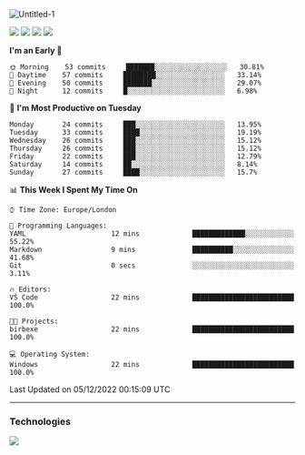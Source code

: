![Untitled-1](https://user-images.githubusercontent.com/60234159/205467341-42e8f0b2-29cf-4c4a-8c69-b9ffe772e4c8.png)

<a href="https://discord.gg/JHSdfAzd"><img src="https://img.shields.io/discord/870040784165040139"></a>
<a href="https://birb.studio"><img src="https://img.shields.io/website?down_color=red&down_message=down&up_color=green&up_message=up&url=https%3A%2F%2Fbirb.studio"></a>
<a href="https://github.com/birbexe"><img src="https://img.shields.io/github/followers/birbexe"></a>
<a href="https://github.com/birbexe"><img src="https://img.shields.io/github/stars/birbexe"></a>

<!--START_SECTION:waka-->
**I'm an Early 🐤** 

```text
🌞 Morning    53 commits     ███████░░░░░░░░░░░░░░░░░░   30.81% 
🌆 Daytime    57 commits     ████████░░░░░░░░░░░░░░░░░   33.14% 
🌃 Evening    50 commits     ███████░░░░░░░░░░░░░░░░░░   29.07% 
🌙 Night      12 commits     █░░░░░░░░░░░░░░░░░░░░░░░░   6.98%

```
📅 **I'm Most Productive on Tuesday** 

```text
Monday       24 commits     ███░░░░░░░░░░░░░░░░░░░░░░   13.95% 
Tuesday      33 commits     ████░░░░░░░░░░░░░░░░░░░░░   19.19% 
Wednesday    26 commits     ███░░░░░░░░░░░░░░░░░░░░░░   15.12% 
Thursday     26 commits     ███░░░░░░░░░░░░░░░░░░░░░░   15.12% 
Friday       22 commits     ███░░░░░░░░░░░░░░░░░░░░░░   12.79% 
Saturday     14 commits     ██░░░░░░░░░░░░░░░░░░░░░░░   8.14% 
Sunday       27 commits     ████░░░░░░░░░░░░░░░░░░░░░   15.7%

```


📊 **This Week I Spent My Time On** 

```text
⌚︎ Time Zone: Europe/London

💬 Programming Languages: 
YAML                     12 mins             █████████████░░░░░░░░░░░░   55.22% 
Markdown                 9 mins              ██████████░░░░░░░░░░░░░░░   41.68% 
Git                      0 secs              ░░░░░░░░░░░░░░░░░░░░░░░░░   3.11%

🔥 Editors: 
VS Code                  22 mins             █████████████████████████   100.0%

🐱‍💻 Projects: 
birbexe                  22 mins             █████████████████████████   100.0%

💻 Operating System: 
Windows                  22 mins             █████████████████████████   100.0%

```


 Last Updated on 05/12/2022 00:15:09 UTC
<!--END_SECTION:waka-->

---

### Technologies

<img src="https://github-readme-stats.vercel.app/api?username=birbexe&count_private=true&show_icons=true&theme=dark"></img>

